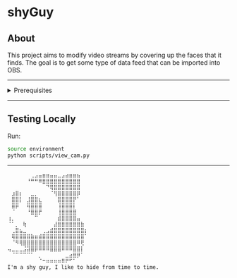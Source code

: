 # shyGuy

## About
This project aims to modify video streams by covering up the faces that it 
finds. The goal is to get some type of data feed that can be imported into OBS.

---
<details>
  <summary>Prerequisites</summary>

Create a virtualenv at `${project_root}/.venv`.

Run:
```bash
#I have a hard option that you should have commands that can
# do this in your ~/.bash_profile, down the line you'll need
# to nuke dependencies... it's useful
    make cvenv
```

Install python dependencies
Run:
```bash
# make sure the venv is active... 👀
pip install -r requirements.txt
```
---


### Getting interface files

_**Optional**_

This initializes [python-type-subs](https://github.com/microsoft/python-type-stubs) as
a submodule, and symlinks the `cv2/__init__.pyi` file into the cv2 module within the virtualenv.

Run:
```bash
git submodule init 
git submodule update
make link_interfaces
```

For more info see:

[pep-561](https://peps.python.org/pep-0561/)

[git submodules](https://git-scm.com/docs/gitsubmodules)
</details>

---


## Testing Locally

Run:
```bash
source environment
python scripts/view_cam.py
```


---
```
⠀⠀⠀⠀⠀⠀⢀⣠⣤⣶⣶⣤⣤⣀⣠⣴⣶⣶⣦⠀⠀
⠀⠀⠀⠀⠀⠘⠛⠛⠿⣿⣿⣿⣿⣿⣿⣿⣿⣿⣿⠀⠀
⠀⠀⠀⠀⠀⠀⠀⠀⠀⠀⠙⢿⣿⣿⣿⣿⣿⣿⣿⠀⠀
⠀⣰⣿⡆⠀⠀⣀⡀⠀⠀⠀⠈⢻⣿⣿⣿⣿⣿⡿⠀⠀
⠀⣿⣿⡇⠀⣸⣿⣿⣆⠀⠀⠀⠀⣿⣿⣿⣿⡟⠁⠀⠀
⠀⣿⡿⠀⠀⢿⣿⣿⣿⠀⠀⠀⠀⢸⣿⣿⣿⡇⠀⠀⠀
⠀⠈⠀⠀⠀⠘⣿⣿⡟⠀⠀⠀⠀⢸⣿⣿⣿⣿⠀⠀⠀
⢰⡀⠀⠀⠀⠀⠀⠉⠀⠀⠀⠀⠀⣾⣿⣿⣿⣿⣤⠀⠀
⠈⠁⡀⠀⢷⠀⠀⠀⠀⠀⠀⠀⣼⣿⣿⣿⣿⣿⣿⣷⠀
⠀⢀⣿⣦⣀⠀⠀⠀⠀⢀⣠⣾⣿⣿⣿⣿⣿⣿⣿⣿⡆
⠀⢿⣿⣿⣿⣿⣷⣶⣾⣿⣿⣿⣿⣿⣿⣿⣿⣿⣿⣿⠁
⠀⠈⠻⢿⣿⣿⣿⣿⣿⣿⣿⣿⣿⣿⣿⣿⣿⣿⠿⢟⠀
⢤⣀⣀⣀⣨⣽⣿⡿⠿⠿⠿⣿⣿⣿⠿⠿⠿⣿⣿⡇⠀
⠀⠈⠉⠉⠉⠉⠁⠀⡀⠀⠀⠀⠀⠀⠀⣀⣴⣿⡿⠁⠀
⠀⠀⠀⠀⠀⠀⠀⠀⠈⠒⠶⠶⠶⠶⠿⠟⠋⠁⠀⠀⠀
I'm a shy guy, I like to hide from time to time.
```